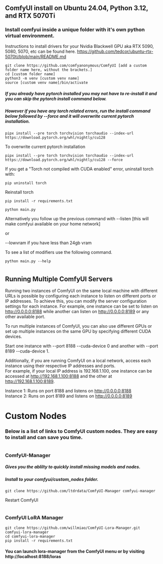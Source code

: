 #
## ComfyUI install on Ubuntu 24.04, Python 3.12, and RTX 5070Ti
### Install comfyui inside a unique folder with it's own python virtual environment.
Instructions to install drivers for your Nvidia Blackwell GPU aka RTX 5090, 5080, 5070, etc can be found here.
https://github.com/tedcor/ubuntu-rtx-5070ti/blob/main/README.md

```
git clone https://github.com/comfyanonymous/ComfyUI [add a custom folder name here, without the brackets.]
cd [custom folder name]
python3 -m venv [custom venv name]
source [custom venv name]/bin/activate
```
##### If you already have pytorch installed you may not have to re-install it and you can skip the pytorch install command below.
##### However if you have any torch related errors, run the install command below followed by --force and it will overwrite current pytorch installation.
```
pipx install --pre torch torchvision torchaudio --index-url https://download.pytorch.org/whl/nightly/cu128
```
To overwrite current pytorch installation
```
pipx install --pre torch torchvision torchaudio --index-url https://download.pytorch.org/whl/nightly/cu128 --force
```

If you get a "Torch not compiled with CUDA enabled" error, uninstall torch with:
```
pip uninstall torch
```
Reinstall torch
```
pip install -r requirements.txt

python main.py
```
Alternatively you follow up the previous command with --listen [this will make comfyui available on your home network]

or

--lowvram if you have less than 24gb vram

To see a list of modifiers use the following command.
```
python main.py --help
```
#
## Running Multiple ComfyUI Servers
Running two instances of ComfyUI on the same local machine with different URLs is possible by configuring each instance to listen on different ports or IP addresses. To achieve this, you can modify the server configuration settings for each instance. For example, one instance can be set to listen on http://0.0.0.0:8188 while another can listen on http://0.0.0.0:8189 or any other available port.

To run multiple instances of ComfyUI, you can also use different GPUs or set up multiple instances on the same GPU by specifying different CUDA devices.

Start one instance with --port 8188 --cuda-device 0 and another with --port 8189 --cuda-device 1.

Additionally, if you are running ComfyUI on a local network, access each instance using their respective IP addresses and ports.  
For example, if your local IP address is 192.168.1.100, one instance can be accessed at http://192.168.1.100:8188 and the other at http://192.168.1.100:8189.

Instance 1: Runs on port 8188 and listens on http://0.0.0.0:8188  
Instance 2: Runs on port 8189 and listens on http://0.0.0.0:8189  
#
# Custom Nodes
### Below is a list of links to ComfyUI custom nodes. They are easy to install and can save you time.
#
### ComfyUI-Manager

##### Gives you the ablilty to quickly install missing models and nodes.
##### Install to your comfyui/custom_nodes folder.
```
git clone https://github.com/ltdrdata/ComfyUI-Manager comfyui-manager
```
Restart ComfyUI
#
### ComfyUI LoRA Manager
```
git clone https://github.com/willmiao/ComfyUI-Lora-Manager.git comfyui-lora-manager
cd comfyui-lora-manager
pip install -r requirements.txt
```
#### You can launch lora-manager from the ComfyUI menu or by visiting http://localhost:8188/loras
#

